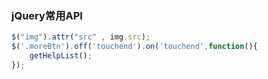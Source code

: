### jQuery常用API

```js
$("img").attr("src" , img.src);
$('.moreBtn').off('touchend').on('touchend',function(){
    getHelpList();
});
```





